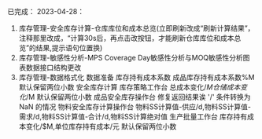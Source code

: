 已完成：
2023-04-28：
1. 库存管理-安全库存计算-仓库库位和成本总览(立即刷新改成“刷新计算结果”，注释那里改成，“计算30s后，再点击改按钮，才能刷新仓库库位和成本总览”的结果,提示语句位置换)
2. 库存管理-敏感性分析-MPS Coverage Day敏感性分析与MOQ敏感性分析图表数据接口结构更改
3. 库存管理-数据格式化
    数据准备
      库存持有成本系数
        成品库存持有成本系数%M 默认保留两位小数
    安全库存计算
      库存策略工作台
        总成本变化/$M 仓储成本变化/$M 默认保留两位小数
      成品安全库存操作台
        修复返回结果诶 '/' 条件转换为 NaN 的情况
      物料安全库存计算操作台
        物料SS计算值-供应/d,物料SS计算值-需求/d,物料SS计算值-合计/d,物料SS计算绝对值
      生产批量工作台
        库存持有成本变化/$M,单位库存持有成本/元 默认保留两位小数
      
    